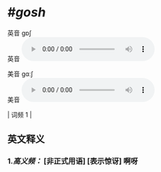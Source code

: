 # ***\#gosh*** 
英音 ɡɒʃ  
英音
<audio src="./media/gosh-.aac" controls="controls"></audio>

美音 ɡɑːʃ  
美音
<audio src="./media/gosh.aac" controls="controls"></audio>



| 词频 1 |  

英文释义
---
### 1.*高义频：* **[非正式用语] [表示惊讶] 啊呀**  


